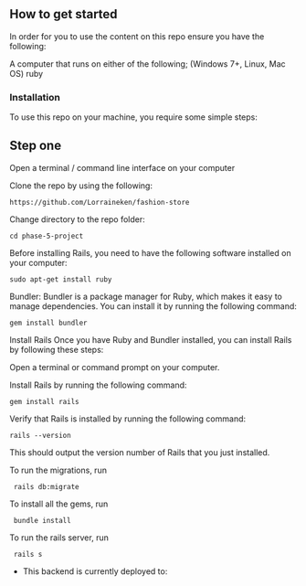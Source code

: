 # 


## How to get started
In order for you to use the content on this repo ensure you have the following:

A computer that runs on either of the following; (Windows 7+, Linux, Mac OS) ruby
### Installation
To use this repo on your machine, you require some simple steps:

## Step one
Open a terminal / command line interface on your computer

Clone the repo by using the following:

`https://github.com/Lorraineken/fashion-store`

Change directory to the repo folder:

`cd phase-5-project`

Before installing Rails, you need to have the following software installed on your computer:

`sudo apt-get install ruby`

Bundler: Bundler is a package manager for Ruby, which makes it easy to manage dependencies. You can install it by running the following command:

`gem install bundler`

Install Rails Once you have Ruby and Bundler installed, you can install Rails by following these steps:

Open a terminal or command prompt on your computer.

Install Rails by running the following command:

`gem install rails`

Verify that Rails is installed by running the following command:

`rails --version`

This should output the version number of Rails that you just installed.

To run the migrations, run

` rails db:migrate`

To install all the gems, run

` bundle install`

To run the rails server, run

` rails s`

- This backend is currently deployed to:



